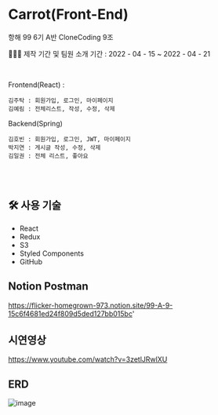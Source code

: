 # Carrot(Front-End)
항해 99 6기 A반 CloneCoding 9조

🧑🏻‍💻 제작 기간 및 팀원 소개
기간 : 2022 - 04 - 15 ~ 2022 - 04 - 21   

<br>

Frontend(React) : 

    김주탁 : 회원가입, 로그인, 마이페이지
    김예림 : 전체리스트, 작성, 수정, 삭제

Backend(Spring)

    김호빈 : 회원가입, 로그인, JWT, 마이페이지
    박지연 : 게시글 작성, 수정, 삭제
    김일권 : 전체 리스트, 좋아요



<br>

<br>

## 🛠 사용 기술

- React
- Redux
- S3
- Styled Components
- GitHub


## Notion Postman
https://flicker-homegrown-973.notion.site/99-A-9-15c6f4681ed24f809d5ded127bb015bc'

## 시연영상
https://www.youtube.com/watch?v=3zetlJRwlXU

## ERD

![image](https://user-images.githubusercontent.com/40729223/163559551-63e23079-b878-4db2-913e-a997891bac3d.png)
